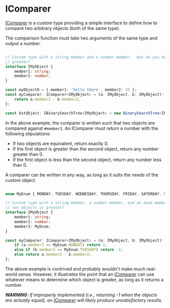 # IComparer

[IComparer][comparer link] is a custom type providing a simple interface to define how to compare two arbitrary objects
(both of the same type).

The comparison function must take two arguments of the same type and output a number.

```typescript

// Custom type with a string member and a number member.  How do you decide which among two objects is
// greater?
interface IMyObject {
    member1: string;
    member2: number;
}

const myObject0 = { member1: 'hello there', member2: 35 };
const myComparer: IComparer<IMyObject> = (a: IMyObject, b: IMyObject): number => {
    return a.member2 - b.member2;
};

const bstObject: IBinarySearchTree<IMyObject> = new BinarySearchTree<IMyObject>(myObject0, myComparer);
```

In the above example, the comparer is written such that two objects are compared against `#member2`.  An IComparer must
return a number with the following stipulations:

- If two objects are equivalent, return exactly 0.
- If the first object is greater than the second object, return any number greater than 0.
- If the first object is less than the second object, return any number less than 0.

A comparer can be written in any way, as long as it suits the needs of the custom object.

```typescript

enum MyEnum { MONDAY, TUESDAY, WEDNESDAY, THURSDAY, FRIDAY, SATURDAY, SUNDAY }

// Custom type with a string member, a number member, and an enum member.  How do you decide which among
// two objects is greater?
interface IMyObject {
    member1: string;
    member2: number;
    member3: MyEnum;
}

const myComparer: IComparer<IMyObject> = (a: IMyObject, b: IMyObject): number => {
    if (a.member3 == MyEnum.MONDAY) return 1;
    else if (b.member3 == MyEnum.TUESDAY) return -1;
    else return a.member2 - b.member2;
};
```

The above example is contrived and probably wouldn't make much real-world sense.  However, it illustrates the point that
an [IComparer][comparer link] can use whatever means to determine which object is greater, as long as it returns a
number.

*__WARNING__: If improperly implemented (i.e., returning -1 when the objects are actually equal), an
[IComparer][comparer link] will likely produce unsatisfactory results.*

[comparer link]: https://github.com/haleyhousellc/arboriculture/blob/master/src/binary-tree/binary-tree.ts#L58